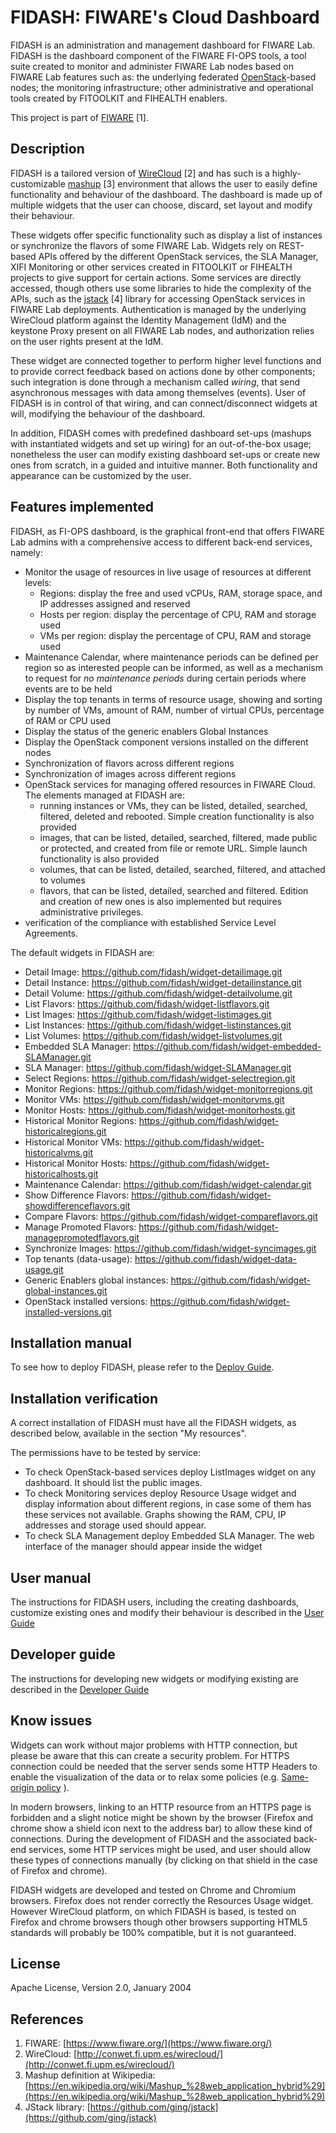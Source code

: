 # FIDASH: FIWARE's Cloud Dashboard

FIDASH is an administration and management dashboard for FIWARE Lab. FIDASH is the dashboard component of the FIWARE FI-OPS tools, a tool suite created to monitor and administer FIWARE Lab nodes based on FIWARE Lab features such as: the underlying federated [OpenStack](https://www.openstack.org/)-based nodes; the monitoring infrastructure; other administrative and operational tools created by FITOOLKIT and FIHEALTH enablers.

This project is part of [FIWARE](https://www.fiware.org/) [1].

## Description

FIDASH is a tailored version of [WireCloud](http://conwet.fi.upm.es/wirecloud/) [2] and has such is a highly-customizable [mashup](https://en.wikipedia.org/wiki/Mashup_%28web_application_hybrid%29) [3] environment that allows the user to easily define functionality and behaviour of the dashboard. The dashboard is made up of multiple widgets that the user can choose, discard, set layout and modify their behaviour.

These widgets offer specific functionality such as display a list of instances or synchronize the flavors of some FIWARE Lab. Widgets rely on REST-based APIs offered by the different OpenStack services, the SLA Manager, XIFI Monitoring or other services created in FITOOLKIT or FIHEALTH projects to give support for certain actions. Some services are directly accessed, though others use some libraries to hide the complexity of the APIs, such as the [jstack]( https://github.com/ging/jstack) [4] library for accessing OpenStack services in FIWARE Lab deployments. Authentication is managed by the underlying WireCloud platform against the Identity Management (IdM) and the keystone Proxy present on all FIWARE Lab nodes, and authorization relies on the user rights present at the IdM.

These widget are connected together to perform higher level functions and to provide correct feedback based on actions done by other components; such integration is done through a mechanism called _wiring_, that send asynchronous messages with data among themselves (events). User of FIDASH is in control of that wiring, and can connect/disconnect widgets at will, modifying the behaviour of the dashboard.

In addition, FIDASH comes with predefined dashboard set-ups (mashups with instantiated widgets and set up wiring) for an out-of-the-box usage; nonetheless the user can modify existing dashboard set-ups or create new ones from scratch, in a guided and intuitive manner. Both functionality and appearance can be customized by the user.

## Features implemented

FIDASH, as FI-OPS dashboard, is the graphical front-end that offers FIWARE Lab admins with a comprehensive access to different back-end services, namely:

* Monitor the usage of resources in live usage of resources at different levels:
    * Regions: display the free and used vCPUs, RAM, storage space, and IP addresses assigned and reserved
    * Hosts per region: display the percentage of CPU, RAM and storage used
    * VMs per region: display the percentage of CPU, RAM and storage used
* Maintenance Calendar, where maintenance periods can be defined per region so as interested people can be informed, as well as a mechanism to request for _no maintenance periods_ during certain periods where events are to be held
* Display the top tenants in terms of resource usage, showing and sorting by number of VMs, amount of RAM, number of virtual CPUs, percentage of RAM or CPU used
* Display the status of the generic enablers Global Instances
* Display the OpenStack component versions installed on the different nodes
* Synchronization of flavors across different regions
* Synchronization of images across different regions
* OpenStack services for managing offered resources in FIWARE Cloud. The elements managed at FIDASH are:
    * running instances or VMs, they can be listed, detailed, searched, filtered, deleted and rebooted. Simple creation functionality is also provided
    * images, that can be listed, detailed, searched, filtered, made public or protected, and created from file or remote URL. Simple launch functionality is also provided
    * volumes, that can be listed, detailed, searched, filtered, and attached to volumes
    * flavors, that can be listed, detailed, searched and filtered. Edition and creation of new ones is also implemented but requires administrative privileges.
* verification of the compliance with established Service Level Agreements.

The default widgets in FIDASH are:

* Detail Image: <https://github.com/fidash/widget-detailimage.git>
* Detail Instance: <https://github.com/fidash/widget-detailinstance.git>
* Detail Volume: <https://github.com/fidash/widget-detailvolume.git>
* List Flavors: <https://github.com/fidash/widget-listflavors.git>
* List Images: <https://github.com/fidash/widget-listimages.git>
* List Instances: <https://github.com/fidash/widget-listinstances.git>
* List Volumes: <https://github.com/fidash/widget-listvolumes.git>
* Embedded SLA Manager: <https://github.com/fidash/widget-embedded-SLAManager.git>
* SLA Manager: <https://github.com/fidash/widget-SLAManager.git>
* Select Regions: <https://github.com/fidash/widget-selectregion.git>
* Monitor Regions: <https://github.com/fidash/widget-monitorregions.git>
* Monitor VMs: <https://github.com/fidash/widget-monitorvms.git>
* Monitor Hosts: <https://github.com/fidash/widget-monitorhosts.git>
* Historical Monitor Regions: <https://github.com/fidash/widget-historicalregions.git>
* Historical Monitor VMs: <https://github.com/fidash/widget-historicalvms.git>
* Historical Monitor Hosts: <https://github.com/fidash/widget-historicalhosts.git>
* Maintenance Calendar: <https://github.com/fidash/widget-calendar.git>
* Show Difference Flavors: <https://github.com/fidash/widget-showdifferenceflavors.git>
* Compare Flavors: <https://github.com/fidash/widget-compareflavors.git>
* Manage Promoted Flavors: <https://github.com/fidash/widget-managepromotedflavors.git>
* Synchronize Images: <https://github.com/fidash/widget-syncimages.git>
* Top tenants (data-usage): <https://github.com/fidash/widget-data-usage.git>
* Generic Enablers global instances: <https://github.com/fidash/widget-global-instances.git>
* OpenStack installed versions: <https://github.com/fidash/widget-installed-versions.git>

## Installation manual

To see how to deploy FIDASH, please refer to the [Deploy Guide](docs/deploy/deploy.md).

## Installation verification

A correct installation of FIDASH must have all the FIDASH widgets, as described below, available in the section "My resources".

The permissions have to be tested by service:

* To check OpenStack-based services deploy ListImages widget on any dashboard. It should list the public images.
* To check Monitoring services deploy Resource Usage widget and display information about different regions, in case some of them has these services not available. Graphs showing the RAM, CPU, IP addresses and storage used should appear.
* To check SLA Management deploy Embedded SLA Manager. The web interface of the manager should appear inside the widget

## User manual

The instructions for FIDASH users, including the creating dashboards, customize existing ones and modify their behaviour is described in the [User Guide](docs/user_guide/user_guide.md)

## Developer guide

The instructions for developing new widgets or modifying existing are described in the [Developer Guide](docs/developer/developer_guide.md)

## Know issues

Widgets can work without major problems with HTTP connection, but please be aware that this can create a security problem. For HTTPS connection could be needed that the server sends some HTTP Headers to enable the
visualization of the data or to relax some policies (e.g. [Same-origin policy](https://en.wikipedia.org/wiki/Same-origin_policy) ).

In modern browsers, linking to an HTTP resource from an HTTPS page is forbidden and a slight notice might be shown by the browser (Firefox and chrome show a shield icon next to the address bar) to allow these kind of connections. During the development of FIDASH and the associated back-end services, some HTTP services might be used, and user should allow these types of connections manually (by clicking on that shield in the case of Firefox and chrome).

FIDASH widgets are developed and tested on Chrome and Chromium browsers. Firefox does not render correctly the Resources Usage widget. However WireCloud platform, on which FIDASH is based, is tested on Firefox and chrome browsers though other browsers supporting HTML5 standards will probably be 100% compatible, but it is not guaranteed.

## License

Apache License, Version 2.0, January 2004

## References

1. FIWARE: [https://www.fiware.org/](https://www.fiware.org/)
2. WireCloud: [http://conwet.fi.upm.es/wirecloud/](http://conwet.fi.upm.es/wirecloud/)
3. Mashup definition at Wikipedia:  [https://en.wikipedia.org/wiki/Mashup_%28web_application_hybrid%29](https://en.wikipedia.org/wiki/Mashup_%28web_application_hybrid%29)
4. JStack library: [https://github.com/ging/jstack](https://github.com/ging/jstack)
